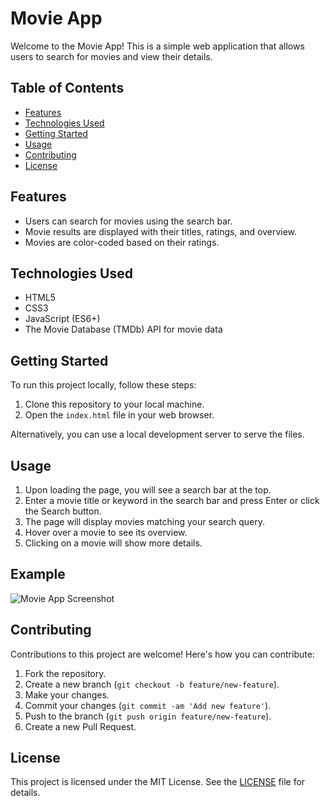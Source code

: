 ﻿# Movie App

Welcome to the Movie App! This is a simple web application that allows users to search for movies and view their details.

## Table of Contents

- [Features](#features)
- [Technologies Used](#technologies-used)
- [Getting Started](#getting-started)
- [Usage](#usage)
- [Contributing](#contributing)
- [License](#license)

## Features

- Users can search for movies using the search bar.
- Movie results are displayed with their titles, ratings, and overview.
- Movies are color-coded based on their ratings.

## Technologies Used

- HTML5
- CSS3
- JavaScript (ES6+)
- The Movie Database (TMDb) API for movie data

## Getting Started

To run this project locally, follow these steps:

1. Clone this repository to your local machine.
2. Open the `index.html` file in your web browser.

Alternatively, you can use a local development server to serve the files.

## Usage

1. Upon loading the page, you will see a search bar at the top.
2. Enter a movie title or keyword in the search bar and press Enter or click the Search button.
3. The page will display movies matching your search query.
4. Hover over a movie to see its overview.
5. Clicking on a movie will show more details.

## Example

![Movie App Screenshot](https://github.com/tejth/Movie-App/assets/110801292/a2887e8d-6791-4925-ad63-fc6efabd645a)


## Contributing

Contributions to this project are welcome! Here's how you can contribute:

1. Fork the repository.
2. Create a new branch (`git checkout -b feature/new-feature`).
3. Make your changes.
4. Commit your changes (`git commit -am 'Add new feature'`).
5. Push to the branch (`git push origin feature/new-feature`).
6. Create a new Pull Request.

## License

This project is licensed under the MIT License. See the [LICENSE](LICENSE) file for details.
